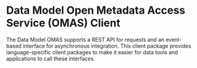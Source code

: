 <!-- SPDX-License-Identifier: CC-BY-4.0 -->
<!-- Copyright Contributors to the ODPi Egeria project. -->

# Data Model Open Metadata Access Service (OMAS) Client

The Data Model OMAS supports a REST API for requests and an event-based
interface for asynchronous integration.  This client
package provides language-specific client packages to make it easier
for data tools and applications to call these interfaces.